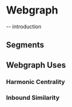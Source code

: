# Webgraph
-- introduction

## Segments


## Webgraph Uses
### Harmonic Centrality
### Inbound Similarity

